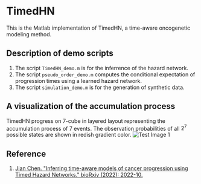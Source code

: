 # TimedHN
This is the Matlab implementation of TimedHN, a time-aware oncogenetic modeling method.<br />
## Description of demo scripts
1. The script `TimedHN_demo.m` is for the inferrence of the hazard network.<br />
2. The script `pseudo_order_demo.m` computes the conditional expectation of progression times using a learned hazard network.<br />
3. The script `simulation_demo.m` is for the generation of synthetic data.<br />

## A visualization of the accumulation process
TimedHN progress on 7-cube in layered layout representing the accumulation process of 7 events. The observation probabilities of all $2^7$ possible states are shown in redish gradient color.
![Test Image 1](layered_7-cube.gif)

## Reference
1. [Jian Chen. "Inferring time-aware models of cancer progression
using Timed Hazard Networks." bioRxiv (2022): 2022-10.](https://biorxiv.org/cgi/content/short/2022.10.23.513436v1)<br />


